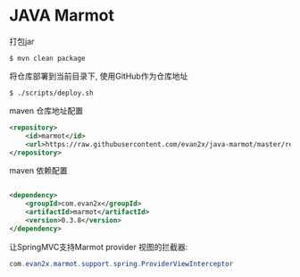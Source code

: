# JAVA Marmot

打包jar

```shell
$ mvn clean package
```

将仓库部署到当前目录下, 使用GitHub作为仓库地址

```shell
$ ./scripts/deploy.sh
```

maven 仓库地址配置

```xml
<repository>
    <id>marmot</id>
    <url>https://raw.githubusercontent.com/evan2x/java-marmot/master/repository</url>
</repository>
```

maven 依赖配置

```xml

<dependency>
    <groupId>com.evan2x</groupId>
    <artifactId>marmot</artifactId>
    <version>0.3.8</version>
</dependency>
```

让SpringMVC支持Marmot provider 视图的拦截器:

```java
com.evan2x.marmot.support.spring.ProviderViewInterceptor
```
